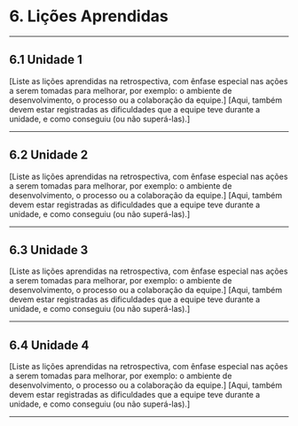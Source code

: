 # 6. Lições Aprendidas

___________________________________________________________________________________

## 6.1 Unidade 1
[Liste as lições aprendidas na retrospectiva, com ênfase especial nas ações a serem tomadas para
melhorar, por exemplo: o ambiente de desenvolvimento, o processo ou a colaboração da equipe.]
[Aqui, também devem estar registradas as dificuldades que a equipe teve durante a unidade, e como
conseguiu (ou não superá-las).]

___________________________________________________________________________________

## 6.2 Unidade 2
[Liste as lições aprendidas na retrospectiva, com ênfase especial nas ações a serem tomadas para
melhorar, por exemplo: o ambiente de desenvolvimento, o processo ou a colaboração da equipe.]
[Aqui, também devem estar registradas as dificuldades que a equipe teve durante a unidade, e como
conseguiu (ou não superá-las).]

___________________________________________________________________________________

## 6.3 Unidade 3
[Liste as lições aprendidas na retrospectiva, com ênfase especial nas ações a serem tomadas para
melhorar, por exemplo: o ambiente de desenvolvimento, o processo ou a colaboração da equipe.]
[Aqui, também devem estar registradas as dificuldades que a equipe teve durante a unidade, e como
conseguiu (ou não superá-las).]

___________________________________________________________________________________

## 6.4 Unidade 4
[Liste as lições aprendidas na retrospectiva, com ênfase especial nas ações a serem tomadas para
melhorar, por exemplo: o ambiente de desenvolvimento, o processo ou a colaboração da equipe.]
[Aqui, também devem estar registradas as dificuldades que a equipe teve durante a unidade, e como
conseguiu (ou não superá-las).] 

___________________________________________________________________________________